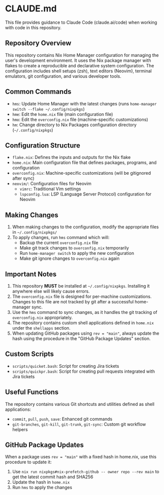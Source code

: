 # CLAUDE.md

This file provides guidance to Claude Code (claude.ai/code) when working with code in this repository.

## Repository Overview

This repository contains Nix Home Manager configuration for managing the user's development environment. It uses the Nix package manager with flakes to create a reproducible and declarative system configuration. The configuration includes shell setups (zsh), text editors (Neovim), terminal emulators, git configuration, and various developer tools.

## Common Commands

- `hms`: Update Home Manager with the latest changes (runs `home-manager switch --flake ~/.config/nixpkgs`)
- `hme`: Edit the `home.nix` file (main configuration file)
- `hmo`: Edit the `overconfig.nix` file (machine-specific customizations)
- `hm`: Change directory to Nix Packages configuration directory (`~/.config/nixpkgs`)

## Configuration Structure

- `flake.nix`: Defines the inputs and outputs for the Nix flake
- `home.nix`: Main configuration file that defines packages, programs, and configuration
- `overconfig.nix`: Machine-specific customizations (will be gitignored after sync)
- `neovim/`: Configuration files for Neovim
  - `vimrc`: Traditional Vim settings
  - `lspconfig.lua`: LSP (Language Server Protocol) configuration for Neovim

## Making Changes

1. When making changes to the configuration, modify the appropriate files in `~/.config/nixpkgs/`
2. To apply changes, run `hms` command which will:
   - Backup the current `overconfig.nix` file
   - Make git track changes to `overconfig.nix` temporarily
   - Run `home-manager switch` to apply the new configuration
   - Make git ignore changes to `overconfig.nix` again

## Important Notes

1. This repository **MUST** be installed at `~/.config/nixpkgs`. Installing it anywhere else will likely cause errors.
2. The `overconfig.nix` file is designed for per-machine customizations. Changes to this file are not tracked by git after a successful home-manager sync.
3. Use the `hms` command to sync changes, as it handles the git tracking of `overconfig.nix` appropriately.
4. The repository contains custom shell applications defined in `home.nix` under the `shellapps` section.
5. When updating GitHub packages using `rev = "main"`, always update the hash using the procedure in the "GitHub Package Updates" section.

## Custom Scripts

- `scripts/quicket.bash`: Script for creating Jira tickets
- `scripts/quickpr.bash`: Script for creating pull requests integrated with Jira tickets

## Useful Functions

The repository contains various Git shortcuts and utilities defined as shell applications:
- `commit`, `pull`, `push`, `save`: Enhanced git commands
- `git-branches`, `git-kill`, `git-trunk`, `git-sync`: Custom git workflow helpers

## GitHub Package Updates

When a package uses `rev = "main"` with a fixed hash in home.nix, use this procedure to update it:

1. Use `nix run nixpkgs#nix-prefetch-github -- owner repo --rev main` to get the latest commit hash and SHA256
2. Update the hash in `home.nix`
3. Run `hms` to apply the changes
